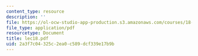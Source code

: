 ```yaml
---
content_type: resource
description: ''
file: https://ol-ocw-studio-app-production.s3.amazonaws.com/courses/18-315-combinatorial-theory-introduction-to-graph-theory-extremal-and-enumerative-combinatorics-spring-2005/2a3f7c04325c2ea0c589dcf339e17b9b_lec18.pdf
file_type: application/pdf
resourcetype: Document
title: lec18.pdf
uid: 2a3f7c04-325c-2ea0-c589-dcf339e17b9b
---
```

